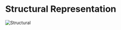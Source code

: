 # Structural Representation

![Structural](https://user-images.githubusercontent.com/89912900/143774195-46f796e8-f309-42db-90ed-54cc72a6a5fd.jpg)
